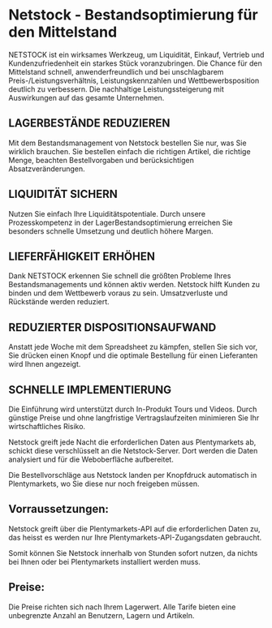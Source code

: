 # Netstock - Bestandsoptimierung für den Mittelstand

NETSTOCK ist ein wirksames Werkzeug, um Liquidität, Einkauf, Vertrieb und Kundenzufriedenheit ein starkes Stück voranzubringen. Die Chance für den Mittelstand schnell, anwenderfreundlich und bei unschlagbarem Preis-/Leistungsverhältnis, Leistungskennzahlen und Wettbewerbsposition deutlich zu verbessern. Die nachhaltige Leistungssteigerung mit Auswirkungen auf das gesamte Unternehmen.

## LAGERBESTÄNDE REDUZIEREN

Mit dem Bestandsmanagement von Netstock bestellen Sie nur, was Sie wirklich brauchen. Sie bestellen einfach die richtigen Artikel, die richtige Menge, beachten Bestellvorgaben und berücksichtigen Absatzveränderungen.

## LIQUIDITÄT SICHERN


Nutzen Sie einfach Ihre Liquiditätspotentiale. Durch unsere Prozesskompetenz in der LagerBestandsoptimierung erreichen Sie besonders schnelle Umsetzung und deutlich höhere Margen.

## LIEFERFÄHIGKEIT ERHÖHEN


Dank NETSTOCK erkennen Sie schnell die größten Probleme Ihres Bestandsmanagements und können aktiv werden. Netstock hilft Kunden zu binden und dem Wettbewerb voraus zu sein. Umsatzverluste und Rückstände werden reduziert.

## REDUZIERTER DISPOSITIONSAUFWAND


Anstatt jede Woche mit dem Spreadsheet zu kämpfen, stellen Sie sich vor, Sie drücken einen Knopf und die optimale Bestellung für einen Lieferanten wird Ihnen angezeigt.

## SCHNELLE IMPLEMENTIERUNG


Die Einführung wird unterstützt durch In-Produkt Tours und Videos. Durch günstige Preise und ohne langfristige Vertragslaufzeiten minimieren Sie Ihr wirtschaftliches Risiko.


Netstock greift jede Nacht die erforderlichen Daten aus Plentymarkets ab, schickt diese verschlüsselt an die Netstock-Server. Dort werden die Daten analysiert und für die Weboberfläche aufbereitet. 


Die Bestellvorschläge aus Netstock landen per Knopfdruck automatisch in Plentymarkets, wo Sie diese nur noch freigeben müssen.

## Vorraussetzungen:

Netstock greift über die Plentymarkets-API auf die erforderlichen Daten zu, das heisst es werden nur Ihre Plentymarkets-API-Zugangsdaten gebraucht. 


Somit können Sie Netstock innerhalb von Stunden sofort nutzen, da nichts bei Ihnen oder bei Plentymarkets installiert werden muss.

## Preise:

Die Preise richten sich nach Ihrem Lagerwert.  Alle Tarife bieten eine unbegrenzte Anzahl an Benutzern, Lagern und Artikeln.
